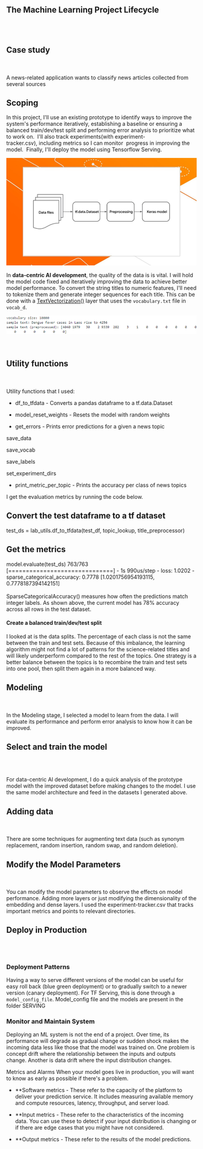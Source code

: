 <a id='The Machine Learning Project Lifecycle'></a>
## The Machine Learning Project Lifecycle
<br>
<br>

<a id='Case study'></a>
## Case study
<br>
<br>
A news-related application wants to classify news articles collected from several sources

## Scoping

In this project, I'll use an existing prototype to identify ways to improve the system's performance iteratively, establishing a baseline or ensuring a balanced train/dev/test split and performing error analysis to prioritize what to work on. 
I'll also track experiments(with experiment-tracker.csv), including metrics so I can monitor  progress in improving the model. 
Finally, I'll deploy the model using Tensorflow Serving. 

<center><img src='assets/pasted image 0.png' alt='pasted image 0.png'></center>

In **data-centric AI development**, the quality of the data is is vital. I will hold the model code fixed and iteratively improving the data to achieve better model performance.
To convert the string titles to numeric features, I'll need to tokenize them and generate integer sequences for each title. This can be done with a [TextVectorization()](https://www.tensorflow.org/api_docs/python/tf/keras/layers/TextVectorization) layer that uses the `vocabulary.txt` file in `vocab_d`. 
<center><img src='assets/2025-02-12_084926.png' alt='2025-02-12_084926.png'></center>
<br>
<br>

<a id='Utility functions'></a>
## Utility functions
<br>
<br>
Utility functions that I used: 

* df_to_tfdata - Converts a pandas dataframe to a tf.data.Dataset

* model_reset_weights - Resets the model with random weights

* get_errors - Prints error predictions for a given a news topic

save_data

save_vocab

save_labels

set_experiment_dirs

* print_metric_per_topic - Prints the accuracy per class of news topics

I get the evaluation metrics by running the code below.
## Convert the test dataframe to a tf dataset
test_ds = lab_utils.df_to_tfdata(test_df, topic_lookup, title_preprocessor)
## Get the metrics
model.evaluate(test_ds)
763/763 [==============================] - 1s 990us/step - loss: 1.0202 - sparse_categorical_accuracy: 0.7778
[1.0201756954193115, 0.7778187394142151]
<br>
<br>
SparseCategoricalAccuracy() measures how often the predictions match integer labels. As shown above, the current model has 78% accuracy across all rows in the test dataset. 

#### Create a balanced train/dev/test split

I looked at is the data splits.
The percentage of each class is not the same between the train and test sets.
Because of this imbalance, the learning algorithm might not find a lot of patterns for the science-related titles and will likely underperform compared to the rest of the topics.
One strategy is a better balance between the topics is to recombine the train and test sets into one pool, then split them again in a more balanced way.

<a id='Modeling'></a>
## Modeling
<br>
<br>
In the Modeling stage, I selected a model to learn from the data. I will evaluate its performance and perform error analysis to know how it can be improved. 

<a id='Select and train the model'></a>
## Select and train the model
<br>
<br>

For data-centric AI development, I do a quick analysis of the prototype model with the improved dataset before making changes to the model. I use the same model architecture and feed in the datasets I generated above. 
<a id='Adding data'></a>
## Adding data
<br>
<br>
There are some techniques for augmenting text data (such as synonym replacement, random insertion, random swap, and random deletion).

<a id='Modify the Model Parameters'></a>
## Modify the Model Parameters
<br>
<br>
You can modify the model parameters to observe the effects on model performance.
Adding more layers or just modifying the dimensionality of the embedding and dense layers.
I used the experiment-tracker.csv  that tracks important metrics and points to relevant directories.

<a id='Deploy in Production'></a>
## Deploy in Production
<br>
<br>

### Deployment Patterns

Having a way to serve different versions of the model can be useful for easy roll back (blue green deployment) or to gradually switch to a newer version (canary deployment). For TF Serving, this is done through a `model_config_file`. Model_config file and the models are present in the folder SERVING

### Monitor and Maintain System

Deploying an ML system is not the end of a project. Over time, its performance will degrade as gradual change or sudden shock makes the incoming data less like those that the model was trained on. One problem is concept drift where the relationship between the inputs and outputs change.  Another is data drift where the input distribution changes.

Metrics and Alarms
When your model goes live in production, you will want to know as early as possible if there's a problem. 

* **Software metrics - These refer to the capacity of the platform to deliver your prediction service. It includes measuring available memory and compute resources, latency, throughput, and server load. 

* **Input metrics - These refer to the characteristics of the incoming data. You can use these to detect if your input distribution is changing or if there are edge cases that you might have not considered.

* **Output metrics - These refer to the results of the model predictions.






